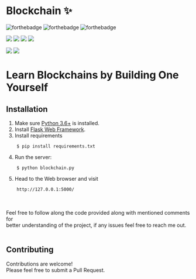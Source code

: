 # Blockchain ✨

![forthebadge](https://forthebadge.com/images/badges/built-with-love.svg)
![forthebadge](https://forthebadge.com/images/badges/for-you.svg)
![forthebadge](https://forthebadge.com/images/badges/powered-by-coffee.svg)

![](https://img.shields.io/badge/Excitement-High-red)
![](https://img.shields.io/badge/Maintained-Yes-blue)
![](https://img.shields.io/badge/Pull_Requests-Accepting-yellow)
![](https://img.shields.io/github/issues/krvaibhaw/blockchain)

![](https://img.shields.io/badge/Python-blue)
![](https://img.shields.io/badge/HTML-blueviolet)



# Learn Blockchains by Building One Yourself


## Installation

1. Make sure [Python 3.6+](https://www.python.org/downloads/) is installed.
2. Install [Flask Web Framework](https://flask.palletsprojects.com/en/2.0.x/).
3. Install requirements  
```
    $ pip install requirements.txt
``` 
4. Run the server:
```
    $ python blockchain.py 
```
5. Head to the Web browser and visit
```
    http://127.0.0.1:5000/
```

<br><br>
Feel free to follow along the code provided along with mentioned comments for 
<br>better understanding of the project, if any issues feel free to reach me out.
<br><br>

## Contributing

Contributions are welcome!
<br>Please feel free to submit a Pull Request.
